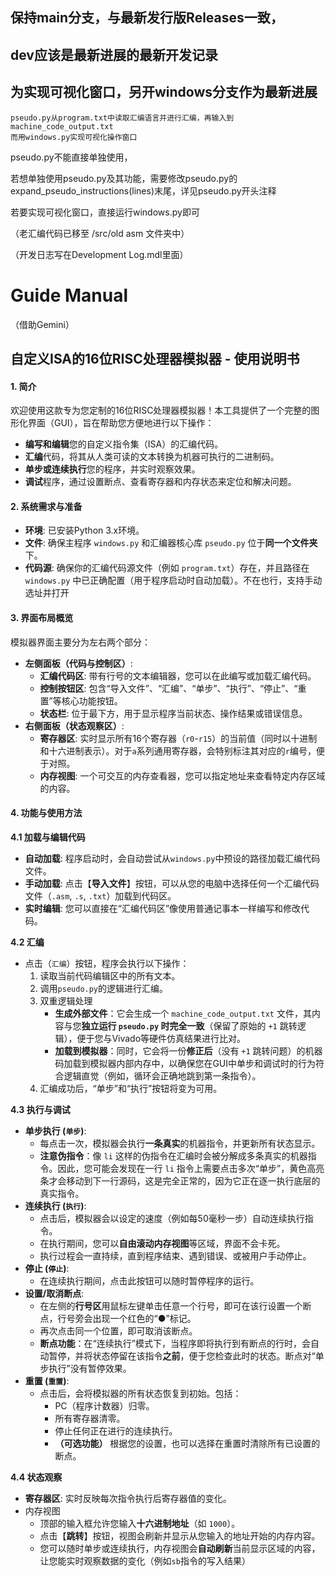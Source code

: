 ## **保持main分支，与最新发行版Releases一致，**

## **dev应该是最新进展的最新开发记录**

## **为实现可视化窗口，另开windows分支作为最新进展**


```
pseudo.py从program.txt中读取汇编语言并进行汇编，再输入到machine_code_output.txt
而用windows.py实现可视化操作窗口
```

pseudo.py不能直接单独使用，

若想单独使用pseudo.py及其功能，需要修改pseudo.py的expand_pseudo_instructions(lines)末尾，详见pseudo.py开头注释

若要实现可视化窗口，直接运行windows.py即可

（老汇编代码已移至 /src/old asm 文件夹中）

（开发日志写在Development Log.mdl里面）



# **Guide Manual**

（借助Gemini）

## **自定义ISA的16位RISC处理器模拟器 - 使用说明书**

#### **1. 简介**

欢迎使用这款专为您定制的16位RISC处理器模拟器！本工具提供了一个完整的图形化界面（GUI），旨在帮助您方便地进行以下操作：

- **编写和编辑**您的自定义指令集（ISA）的汇编代码。
- **汇编**代码，将其从人类可读的文本转换为机器可执行的二进制码。
- **单步或连续执行**您的程序，并实时观察效果。
- **调试**程序，通过设置断点、查看寄存器和内存状态来定位和解决问题。

#### **2. 系统需求与准备**

- **环境**: 已安装Python 3.x环境。
- **文件**: 确保主程序 `windows.py` 和汇编器核心库 `pseudo.py` 位于**同一个文件夹**下。
- **代码源**: 确保你的汇编代码源文件（例如 `program.txt`）存在，并且路径在 `windows.py` 中已正确配置（用于程序启动时自动加载）。不在也行，支持手动选址并打开

#### **3. 界面布局概览**

模拟器界面主要分为左右两个部分：

- **左侧面板（代码与控制区）**:
  - **汇编代码区**: 带有行号的文本编辑器，您可以在此编写或加载汇编代码。
  - **控制按钮区**: 包含“导入文件”、“汇编”、“单步”、“执行”、“停止”、“重置”等核心功能按钮。
  - **状态栏**: 位于最下方，用于显示程序当前状态、操作结果或错误信息。
- **右侧面板（状态观察区）**:
  - **寄存器区**: 实时显示所有16个寄存器（`r0`-`r15`）的当前值（同时以十进制和十六进制表示）。对于`a`系列通用寄存器，会特别标注其对应的`r`编号，便于对照。
  - **内存视图**: 一个可交互的内存查看器，您可以指定地址来查看特定内存区域的内容。

#### **4. 功能与使用方法**

**4.1 加载与编辑代码**

- **自动加载**: 程序启动时，会自动尝试从`windows.py`中预设的路径加载汇编代码文件。
- **手动加载**: 点击【**导入文件**】按钮，可以从您的电脑中选择任何一个汇编代码文件（`.asm`, `.s`, `.txt`）加载到代码区。
- **实时编辑**: 您可以直接在“汇编代码区”像使用普通记事本一样编写和修改代码。

**4.2 汇编**

- 点击（`汇编`）按钮，程序会执行以下操作：
  1. 读取当前代码编辑区中的所有文本。
  2. 调用`pseudo.py`的逻辑进行汇编。
  3. 双重逻辑处理
     - **生成外部文件**：它会生成一个 `machine_code_output.txt` 文件，其内容与您**独立运行 `pseudo.py` 时完全一致**（保留了原始的 `+1` 跳转逻辑），便于您与Vivado等硬件仿真结果进行比对。
     - **加载到模拟器**：同时，它会将一份**修正后**（没有 `+1` 跳转问题）的机器码加载到模拟器内部内存中，以确保您在GUI中单步和调试时的行为符合逻辑直觉（例如，循环会正确地跳到第一条指令）。
  4. 汇编成功后，“单步”和“执行”按钮将变为可用。

**4.3 执行与调试**

- **单步执行 (`单步`)**:
  - 每点击一次，模拟器会执行**一条真实**的机器指令，并更新所有状态显示。
  - **注意伪指令**：像 `li` 这样的伪指令在汇编时会被分解成多条真实的机器指令。因此，您可能会发现在一行 `li` 指令上需要点击多次“单步”，黄色高亮条才会移动到下一行源码，这是完全正常的，因为它正在逐一执行底层的真实指令。
- **连续执行 (`执行`)**:
  - 点击后，模拟器会以设定的速度（例如每50毫秒一步）自动连续执行指令。
  - 在执行期间，您可以**自由滚动内存视图**等区域，界面不会卡死。
  - 执行过程会一直持续，直到程序结束、遇到错误、或被用户手动停止。
- **停止 (`停止`)**:
  - 在连续执行期间，点击此按钮可以随时暂停程序的运行。
- **设置/取消断点**:
  - 在左侧的**行号区**用鼠标左键单击任意一个行号，即可在该行设置一个断点，行号旁会出现一个红色的“●”标记。
  - 再次点击同一个位置，即可取消该断点。
  - **断点功能**：在“连续执行”模式下，当程序即将执行到有断点的行时，会自动暂停，并将状态停留在该指令**之前**，便于您检查此时的状态。断点对“单步执行”没有暂停效果。
- **重置 (`重置`)**:
  - 点击后，会将模拟器的所有状态恢复到初始。包括：
    - PC（程序计数器）归零。
    - 所有寄存器清零。
    - 停止任何正在进行的连续执行。
    - **（可选功能）** 根据您的设置，也可以选择在重置时清除所有已设置的断点。

**4.4 状态观察**

- **寄存器区**: 实时反映每次指令执行后寄存器值的变化。
- 内存视图
  - 顶部的输入框允许您输入**十六进制地址**（如 `1000`）。
  - 点击【**跳转**】按钮，视图会刷新并显示从您输入的地址开始的内存内容。
  - 您可以随时单步或连续执行，内存视图会**自动刷新**当前显示区域的内容，让您能实时观察数据的变化（例如`sb`指令的写入结果）

